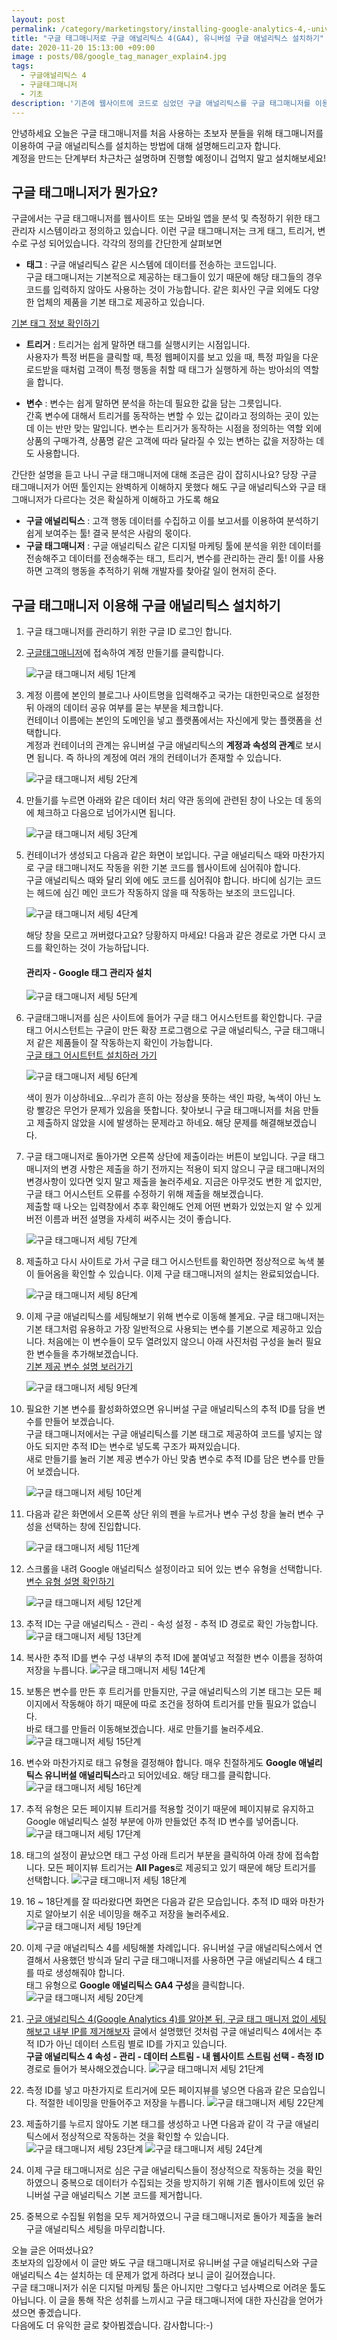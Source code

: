 ```yaml
---
layout: post
permalink: /category/marketingstory/installing-google-analytics-4,-universal-google-analytics-with-google-tagmanager/
title: "구글 태그매니저로 구글 애널리틱스 4(GA4), 유니버설 구글 애널리틱스 설치하기"
date: 2020-11-20 15:13:00 +09:00
image : posts/08/google_tag_manager_explain4.jpg
tags:
  - 구글애널리틱스 4
  - 구글태그매니저
  - 기초
description: '기존에 웹사이트에 코드로 심었던 구글 애널리틱스를 구글 태그매니저를 이용하여 설치하고 구글 애널리틱스 4도 태그매니저를 활용해 다시 설치해 보겠습니다.'
---
```




안녕하세요 오늘은 구글 태그매니저를 처음 사용하는 초보자 분들을 위해 태그매니저를 이용하여 구글 애널리틱스를 설치하는 방법에 대해 설명해드리고자 합니다.<br>
계정을 만드는 단계부터 차근차근 설명하며 진행할 예정이니 겁먹지 말고 설치해보세요!

## 구글 태그매니저가 뭔가요?

구글에서는 구글 태그매니저를 웹사이트 또는 모바일 앱을 분석 및 측정하기 위한 태그 관리자 시스템이라고 정의하고 있습니다. 이런 구글 태그매니저는 크게 태그, 트리거, 변수로 구성 되어있습니다. 각각의 정의를 간단한게 살펴보면

<ul>
<li><b>태그</b> : 구글 애널리틱스 같은 시스템에 데이터를 전송하는 코드입니다. <br>구글 태그매니저는 기본적으로 제공하는 태그들이 있기 때문에 해당 태그들의 경우 코드를 입력하지 않아도 사용하는 것이 가능합니다. 같은 회사인 구글 외에도 다양한 업체의 제품을 기본 태그로 제공하고 있습니다.
</li>
</ul>

[기본 태그 정보 확인하기](https://support.google.com/tagmanager/answer/6106924)

<ul>
<li><b>트리거</b> : 트리거는 쉽게 말하면 태그를 실행시키는 시점입니다.<br>사용자가 특정 버튼을 클릭할 때, 특정 웹페이지를 보고 있을 때, 특정 파일을 다운로드받을 때처럼 고객이 특정 행동을 취할 때 태그가 실행하게 하는 방아쇠의 역할을 합니다.
</li>
</ul>

<ul>
<li><b>변수</b> : 변수는 쉽게 말하면 분석을 하는데 필요한 값을 담는 그릇입니다.<br>간혹 변수에 대해서 트리거를 동작하는 변할 수 있는 값이라고 정의하는 곳이 있는데 이는 반만 맞는 말입니다. 변수는 트리거가 동작하는 시점을 정의하는 역할 외에 상품의 구매가격, 상품명 같은 고객에 따라 달라질 수 있는 변하는 값을 저장하는 데도 사용합니다.
</li>
</ul>

간단한 설명을 듣고 나니 구글 태그매니저에 대해 조금은 감이 잡히시나요? 당장 구글 태그매니저가 어떤 툴인지는 완벽하게 이해하지 못했다 해도 구글 애널리틱스와 구글 태그매니저가 다르다는 것은 확실하게 이해하고 가도록 해요

<ul>
<li><b>구글 애널리틱스</b> : 고객 행동 데이터를 수집하고 이를 보고서를 이용하여 분석하기 쉽게 보여주는 툴! 결국 분석은 사람의 몫이다.
</li>
<li><b>구글 태그매니저</b> : 구글 애널리틱스 같은 디지털 마케팅 툴에 분석을 위한 데이터를 전송해주고 데이터를 전송해주는 태그, 트리거, 변수를 관리하는 관리 툴! 이를 사용하면 고객의 행동을 추적하기 위해 개발자를 찾아갈 일이 현저히 준다.
</li>
</ul>



## 구글 태그매니저 이용해 구글 애널리틱스 설치하기

1. 구글 태그매니저를 관리하기 위한 구글 ID  로그인 합니다.

2. [구글태그매니저](https://tagmanager.google.com/)에 접속하여 계정 만들기를 클릭합니다. 

   ![구글 태그매니저 세팅 1단계](/images/posts/08/google_tag_manager_setting_step1.png) 

3. 계정 이름에 본인의 블로그나 사이트명을 입력해주고 국가는 대한민국으로 설정한 뒤 아래의 데이터 공유 여부를 묻는 부분을 체크합니다.<br>컨테이너 이름에는 본인의 도메인을 넣고 플랫폼에서는 자신에게 맞는 플랫폼을 선택합니다. <br>계정과 컨테이너의 관계는 유니버설 구글 애널리틱스의 **계정과 속성의 관계**로 보시면 됩니다. 즉 하나의 계정에 여러 개의 컨테이너가 존재할 수 있습니다.

   ![구글 태그매니저 세팅 2단계](/images/posts/08/google_tag_manager_setting_step2.png) 

4. 만들기를 누르면 아래와 같은 데이터 처리 약관 동의에 관련된 창이 나오는 데 동의에 체크하고 다음으로 넘어가시면 됩니다.

   ![구글 태그매니저 세팅 3단계](/images/posts/08/google_tag_manager_setting_step3.png)

5. 컨테이너가 생성되고 다음과 같은 화면이 보입니다. 구글 애널리틱스 때와 마찬가지로 구글 태그매니저도 작동을 위한 기본 코드를 웹사이트에 심어줘야 합니다.<br>구글 애널리틱스 때와 달리 <head> 외에 <body>에도 코드를 심어줘야 합니다. 바디에 심기는 코드는 헤드에 심긴 메인 코드가 작동하지 않을 때 작동하는 보조의 코드입니다.

   ![구글 태그매니저 세팅 4단계](/images/posts/08/google_tag_manager_setting_step4.png)

   해당 창을 모르고 꺼버렸다고요? 당황하지 마세요! 다음과 같은 경로로 가면 다시 코드를 확인하는 것이 가능하답니다.<br>

   #### **관리자 - Google 태그 관리자 설치**

   ![구글 태그매니저 세팅 5단계](/images/posts/08/google_tag_manager_setting_step5.png)

6. 구글태그매니저를 심은 사이트에 들어가 구글 태그 어시스턴트를 확인합니다. 구글 태그 어시스턴트는 구글이 만든 확장 프로그램으로 구글 애널리틱스, 구글 태그매니저 같은 제품들이 잘 작동하는지 확인이 가능합니다.<br>
   [구글 태그 어시트턴트 설치하러 가기](https://chrome.google.com/webstore/detail/tag-assistant-by-google/kejbdjndbnbjgmefkgdddjlbokphdefk?hl=ko)

   ![구글 태그매니저 세팅 6단계](/images/posts/08/google_tag_manager_setting_step6.png)

   색이 뭔가 이상하네요...우리가 흔히 아는 정상을 뜻하는 색인 파랑, 녹색이 아닌 노랑 빨강은 무언가 문제가 있음을 뜻합니다. 찾아보니 구글 태그매니저를 처음 만들고 제출하지 않았을 시에 발생하는 문제라고 하네요. 해당 문제를 해결해보겠습니다.

7. 구글 태그매니저로 돌아가면 오른쪽 상단에 제출이라는 버튼이 보입니다. 구글 태그매니저의 변경 사항은 제출을 하기 전까지는 적용이 되지 않으니 구글 태그매니저의 변경사항이 있다면 잊지 말고 제출을 눌러주세요. 지금은 아무것도 변한 게 없지만, 구글 태그 어시스턴트 오류를 수정하기 위해 제출을 해보겠습니다.<br>제출할 때 나오는 입력창에서 추후 확인해도 언제 어떤 변화가 있었는지 알 수 있게 버전 이름과 버전 설명을 자세히 써주시는 것이 좋습니다.

   ![구글 태그매니저 세팅 7단계](/images/posts/08/google_tag_manager_setting_step7.png)

8. 제출하고 다시 사이트로 가서 구글 태그 어시스턴트를 확인하면 정상적으로 녹색 불이 들어옴을 확인할 수 있습니다. 이제 구글 태그매니저의 설치는 완료되었습니다.

   ![구글 태그매니저 세팅 8단계](/images/posts/08/google_tag_manager_setting_step8.png)

9. 이제 구글 애널리틱스를 세팅해보기 위해 변수로 이동해 볼게요. 구글 태그매니저는 기본 태그처럼 유용하고 가장 일반적으로 사용되는 변수를 기본으로 제공하고 있습니다. 처음에는 이 변수들이 모두 열려있지 않으니 아래 사진처럼 구성을 눌러 필요한 변수들을 추가해보겠습니다. <br>
   [기본 제공 변수 설명 보러가기](https://support.google.com/tagmanager/answer/7182738?hl=ko&ref_topic=7182737)

   ![구글 태그매니저 세팅 9단계](/images/posts/08/google_tag_manager_setting_step9.png)

10. 필요한 기본 변수를 활성화하였으면 유니버설 구글 애널리틱스의 추적 ID를 담을 변수를 만들어 보겠습니다. <br>구글 태그매니저에서는 구글 애널리틱스를 기본 태그로 제공하여 코드를 넣지는 않아도 되지만 추적 ID는 변수로 넣도록 구조가 짜져있습니다.<br>새로 만들기를 눌러 기본 제공 변수가 아닌 맞춤 변수로 추적 ID를 담은 변수를 만들어 보겠습니다.

    ![구글 태그매니저 세팅 10단계](/images/posts/08/google_tag_manager_setting_step10.png)

11. 다음과 같은 화면에서 오른쪽 상단 위의 펜을 누르거나 변수 구성 창을 눌러 변수 구성을 선택하는 창에 진입합니다. 

    ![구글 태그매니저 세팅 11단계](/images/posts/08/google_tag_manager_setting_step11.png)

12. 스크롤을 내려 Google 애널리틱스 설정이라고 되어 있는 변수 유형을 선택합니다.<br>[변수 유형 설명 확인하기](https://support.google.com/tagmanager/answer/7683362?hl=ko&ref_topic=9125128)

    ![구글 태그매니저 세팅 12단계](/images/posts/08/google_tag_manager_setting_step12.png)

13. 추적 ID는 구글 애널리틱스 - 관리 - 속성 설정 - 추적 ID 경로로 확인 가능합니다.
    ![구글 태그매니저 세팅 13단계](/images/posts/08/google_tag_manager_setting_step13.png)

14. 복사한 추적 ID를 변수 구성 내부의 추적 ID에 붙여넣고 적절한 변수 이름을 정하여 저장을 누릅니다.
    ![구글 태그매니저 세팅 14단계](/images/posts/08/google_tag_manager_setting_step14.png)

15. 보통은 변수를 만든 후 트리거를 만들지만, 구글 애널리틱스의 기본 태그는 모든 페이지에서 작동해야 하기 때문에 따로 조건을 정하여 트리거를 만들 필요가 없습니다.<br> 바로 태그를 만들러 이동해보겠습니다. 새로 만들기를 눌러주세요.
    ![구글 태그매니저 세팅 15단계](/images/posts/08/google_tag_manager_setting_step15.png)

16. 변수와 마찬가지로 태그 유형을 결정해야 합니다. 매우 친절하게도 **Google 애널리틱스 유니버설 애널리틱스**라고 되어있네요. 해당 태그를 클릭합니다.
    ![구글 태그매니저 세팅 16단계](/images/posts/08/google_tag_manager_setting_step16.png)

17. 추적 유형은 모든 페이지뷰 트리거를 적용할 것이기 때문에 페이지뷰로 유지하고 Google 애널리틱스 설정 부분에 아까 만들었던 추적 ID 변수를 넣어줍니다.
    ![구글 태그매니저 세팅 17단계](/images/posts/08/google_tag_manager_setting_step17.png)

18. 태그의 설정이 끝났으면 태그 구성 아래 트리거 부분을 클릭하여 아래 창에 접속합니다. 모든 페이지뷰 트리거는 **All Pages**로 제공되고 있기 때문에 해당 트리거를 선택합니다.
    ![구글 태그매니저 세팅 18단계](/images/posts/08/google_tag_manager_setting_step18.png)

19. 16 ~ 18단계를 잘 따라왔다면 화면은 다음과 같은 모습입니다. 추적 ID 때와 마찬가지로 알아보기 쉬운 네이밍을 해주고 저장을 눌러주세요.
    ![구글 태그매니저 세팅 19단계](/images/posts/08/google_tag_manager_setting_step19.png)

20. 이제 구글 애널리틱스 4를 세팅해볼 차례입니다. 유니버설 구글 애널리틱스에서 연결해서 사용했던 방식과 달리 구글 태그매니저를 사용하면 구글 애널리틱스 4 태그를 따로 생성해줘야 합니다.<br> 태그 유형으로 **Google 애널리틱스 GA4 구성**을 클릭합니다.
    ![구글 태그매니저 세팅 20단계](/images/posts/08/google_tag_manager_setting_step20.png)

21. [구글 애널리틱스 4(Google Analytics 4)를 알아본 뒤, 구글 태그 매니저 없이 세팅해보고 내부 IP를 제거해보자](https://heejun.kim/category/marketingstory/learn_about_google_analytics_4,_set_up_google_analytics_4_without_google_tag_manager_and_apply_internal_ip_filter/) 글에서 설명했던 것처럼 구글 애널리틱스 4에서는 추적 ID가 아닌 데이터 스트림 별로 ID를 가지고 있습니다.<br> **구글 애널리틱스 4 속성 - 관리 - 데이터 스트림 - 내 웹사이트 스트림 선택 - 측정 ID** 경로로 들어가 복사해오겠습니다.
    ![구글 태그매니저 세팅 21단계](/images/posts/08/google_tag_manager_setting_step21.png)

22. 측정 ID를 넣고 마찬가지로 트리거에 모든 페이지뷰를 넣으면 다음과 같은 모습입니다. 적절한 네이밍을 만들어주고 저장을 누릅니다.
    ![구글 태그매니저 세팅 22단계](/images/posts/08/google_tag_manager_setting_step22.png)

23. 제출하기를 누르지 않아도 기본 태그를 생성하고 나면 다음과 같이 각 구글 애널리틱스에서 정상적으로 작동하는 것을 확인할 수 있습니다.
    ![구글 태그매니저 세팅 23단계](/images/posts/08/google_tag_manager_setting_step23.png)
    ![구글 태그매니저 세팅 24단계](/images/posts/08/google_tag_manager_setting_step24.png)

24. 이제 구글 태그매니저로 심은 구글 애널리틱스들이 정상적으로 작동하는 것을 확인하였으니 중복으로 데이터가 수집되는 것을 방지하기 위해 기존 웹사이트에 있던 유니버설 구글 애널리틱스 기본 코드를 제거합니다.

25. 중복으로 수집될 위험을 모두 제거하였으니 구글 태그매니저로 돌아가 제출을 눌러 구글 애널리틱스 세팅을 마무리합니다.

오늘 글은 어떠셨나요? <br>초보자의 입장에서 이 글만 봐도 구글 태그매니저로 유니버설 구글 애널리틱스와 구글 애널리틱스 4는 설치하는 데 문제가 없게 하려다 보니 글이 길어졌습니다.<br> 구글 태그매니저가 쉬운 디지털 마케팅 툴은 아니지만 그렇다고 넘사벽으로 어려운 툴도 아닙니다. 이 글을 통해 작은 성취를 느끼시고 구글 태그매니저에 대한 자신감을 얻어가셨으면 좋겠습니다.<br>
다음에도 더 유익한 글로 찾아뵙겠습니다. 감사합니다:-) <br>